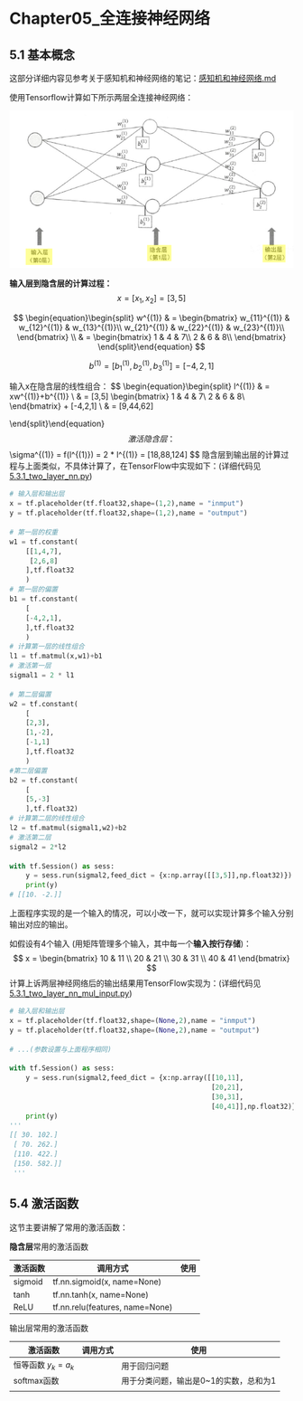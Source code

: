 # Chapter05_全连接神经网络

## 5.1 基本概念

这部分详细内容见参考关于感知机和神经网络的笔记：[感知机和神经网络.md](./感知机和神经网络.md)

使用Tensorflow计算如下所示两层全连接神经网络：

![03_两层神经网络](./images/03_两层神经网络.png)

**输入层到隐含层的计算过程：**
$$
x = [x_1,x_2] = [3,5]
$$

$$
\begin{equation}\begin{split} 
w^{(1)} & = \begin{bmatrix} w_{11}^{(1)} & w_{12}^{(1)} & w_{13}^{(1)}\\  w_{21}^{(1)} & w_{22}^{(1)} & w_{23}^{(1)}\\ \end{bmatrix}  \\
    & = \begin{bmatrix} 1 & 4 & 7\\  2 & 6 & 8\\ \end{bmatrix}
\end{split}\end{equation}
$$

$$
b^{(1)} = [b_1^{(1)},b_2^{(1)},b_3^{(1)}] = [-4,2,1]
$$

输入x在隐含层的线性组合：
$$
\begin{equation}\begin{split} 
l^{(1)} & = xw^{(1)}+b^{(1)}  \\
      & =  [3,5] \begin{bmatrix} 1 & 4 & 7\\  2 & 6 & 8\\ \end{bmatrix} + [-4,2,1] \\
      & = [9,44,62]
      
\end{split}\end{equation}
$$
激活隐含层：
$$
\sigma^{(1)} = f(l^{(1)}) = 2 * l^{(1)} = [18,88,124]
$$
隐含层到输出层的计算过程与上面类似，不具体计算了，在TensorFlow中实现如下：(详细代码见[5.3.1_two_layer_nn.py](./5.3.1_two_layer_nn.py))

```python
# 输入层和输出层
x = tf.placeholder(tf.float32,shape=(1,2),name = "inmput")
y = tf.placeholder(tf.float32,shape=(1,2),name = "outmput")

# 第一层的权重
w1 = tf.constant(
    [[1,4,7],
     [2,6,8]
    ],tf.float32
    )
# 第一层的偏置
b1 = tf.constant(
    [
    [-4,2,1],
    ],tf.float32
    )
# 计算第一层的线性组合
l1 = tf.matmul(x,w1)+b1
# 激活第一层
sigmal1 = 2 * l1

# 第二层偏置
w2 = tf.constant(
    [
    [2,3],
    [1,-2],
    [-1,1]
    ],tf.float32
    )
#第二层偏置
b2 = tf.constant(
    [
    [5,-3]
    ],tf.float32)
# 计算第二层的线性组合
l2 = tf.matmul(sigmal1,w2)+b2
# 激活第二层
sigmal2 = 2*l2

with tf.Session() as sess:
    y = sess.run(sigmal2,feed_dict = {x:np.array([[3,5]],np.float32)})
    print(y)
# [[10. -2.]]
```

上面程序实现的是一个输入的情况，可以小改一下，就可以实现计算多个输入分别输出对应的输出。

如假设有4个输入 (用矩阵管理多个输入，其中每一个**输入按行存储**)：
$$
x = \begin{bmatrix} 10 & 11 \\  20 & 21 \\  30 & 31 \\ 40 & 41 \end{bmatrix}
$$
计算上诉两层神经网络后的输出结果用TensorFlow实现为：(详细代码见[5.3.1_two_layer_nn_mul_input.py](./5.3.1_two_layer_nn_mul_input.py))

```python
# 输入层和输出层
x = tf.placeholder(tf.float32,shape=(None,2),name = "inmput")
y = tf.placeholder(tf.float32,shape=(None,2),name = "outmput")

# ...(参数设置与上面程序相同)

with tf.Session() as sess:
    y = sess.run(sigmal2,feed_dict = {x:np.array([[10,11],
                                                  [20,21],
                                                  [30,31],
                                                  [40,41]],np.float32)})
    print(y)
'''
[[ 30. 102.]
 [ 70. 262.]
 [110. 422.]
 [150. 582.]]
 '''
```



## 5.4 激活函数

这节主要讲解了常用的激活函数：

**隐含层**常用的激活函数

| 激活函数 | 调用方式                        | 使用 |
| -------- | ------------------------------- | ---- |
| sigmoid  | tf.nn.sigmoid(x, name=None)     |      |
| tanh     | tf.nn.tanh(x, name=None)        |      |
| ReLU     | tf.nn.relu(features, name=None) |      |

输出层常用的激活函数

| 激活函数             | 调用方式 | 使用                                   |
| -------------------- | -------- | -------------------------------------- |
| 恒等函数 $y_k = a_k$ |          | 用于回归问题                           |
| softmax函数          |          | 用于分类问题，输出是0~1的实数，总和为1 |
|                      |          |                                        |

